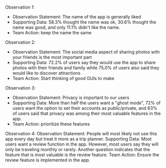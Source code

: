 Observation 1:
- Observation Statement: The name of the app is generally liked
- Supporting Data: 58.3% thought the name was ok, 30.6% thought the name was good, and only 11.1% didn't like the name.
- Team Action: keep the name the same

Observation 2:
- Observation Statement: The social media aspect of sharing photos with your friends is the most important part
- Supporting Data: 72.2% of users say they would use the app to share photos with their friends and family while 75.0% of users also said they would like to discover attractions
- Team Action: Start thinking of good GUIs to make

Observation 3:
- Observation Statement: Privacy is important to our users
- Supporting Data: More than half the users want a "ghost mode", 72% of users want the option to set their accounts as public/private, and 63% of users said that privacy was among their most valuable features in the app.
- Team Action: prioritize these features

Observation 4:
Observation Statement: People will most likely not use this app every day but treat it more as a trip planner.
Supporting Data: Most users want a review function in the app. However, most users say they will only be traveling monthly or rarely. Another question indicates that the feature that is most valuable is the review feature.
Team Action: Ensure the review feature is implemented in the app.
